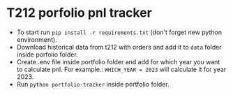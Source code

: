 # T212 porfolio pnl tracker

* To start run `pip install -r requirements.txt` (don't forget new python environment).
* Download historical data from t212 with orders and add it to `data` folder inside porfolio folder.
* Create .env file inside portfolio folder and add for which year you want to calculate pnl. For example.: `WHICH_YEAR = 2023` will calculate it for year 2023.
* Run `python portfolio-tracker` inside portfolio folder.
